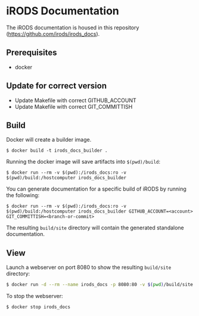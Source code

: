 iRODS Documentation
===================

The iRODS documentation is housed in this repository (https://github.com/irods/irods_docs).

Prerequisites
-------------

- docker

Update for correct version
--------------------------

- Update Makefile with correct GITHUB_ACCOUNT
- Update Makefile with correct GIT_COMMITTISH

Build
-----

Docker will create a builder image.

```
$ docker build -t irods_docs_builder .
```

Running the docker image will save artifacts into `$(pwd)/build`:

```
$ docker run --rm -v $(pwd):/irods_docs:ro -v $(pwd)/build:/hostcomputer irods_docs_builder
```

You can generate documentation for a specific build of iRODS by running the following:

```
$ docker run --rm -v $(pwd):/irods_docs:ro -v $(pwd)/build:/hostcomputer irods_docs_builder GITHUB_ACCOUNT=<account> GIT_COMMITTISH=<branch-or-commit>
```

The resulting `build/site` directory will contain the generated standalone documentation.

View
----

Launch a webserver on port 8080 to show the resulting `build/site` directory:

```bash
$ docker run -d --rm --name irods_docs -p 8080:80 -v $(pwd)/build/site:/usr/local/apache2/htdocs/ httpd:2.4
```

To stop the webserver:

```bash
$ docker stop irods_docs
```
